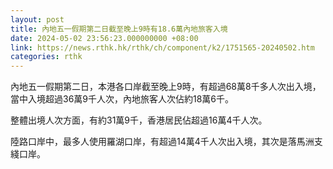 ```yaml
---
layout: post
title: 內地五一假期第二日截至晚上9時有18.6萬內地旅客入境
date: 2024-05-02 23:56:23.000000000 +08:00
link: https://news.rthk.hk/rthk/ch/component/k2/1751565-20240502.htm
categories: rthk
---
```


內地五一假期第二日，本港各口岸截至晚上9時，有超過68萬8千多人次出入境，當中入境超過36萬9千人次，內地旅客人次佔約18萬6千。

整體出境人次方面，有約31萬9千，香港居民佔超過16萬4千人次。

陸路口岸中，最多人使用羅湖口岸，有超過14萬4千人次出入境，其次是落馬洲支綫口岸。
